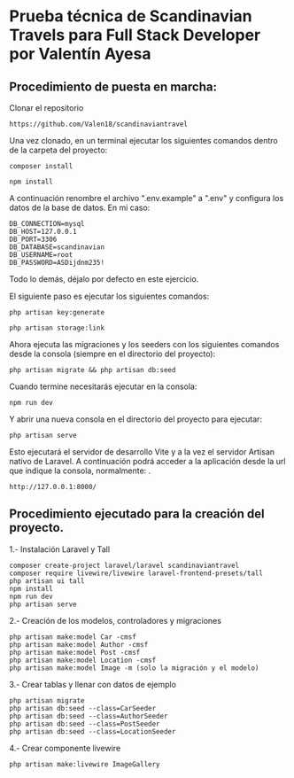# Prueba técnica de Scandinavian Travels para Full Stack Developer por Valentín Ayesa

## Procedimiento de puesta en marcha:

Clonar el repositorio

    https://github.com/Valen18/scandinaviantravel

Una vez clonado, en un terminal ejecutar los siguientes comandos dentro de la carpeta del proyecto:

    composer install 

    npm install

A continuación renombre el archivo ".env.example" a ".env" y configura los datos de la base de datos.
En mi caso:

	DB_CONNECTION=mysql
	DB_HOST=127.0.0.1
	DB_PORT=3306
	DB_DATABASE=scandinavian
	DB_USERNAME=root
	DB_PASSWORD=ASDijdnm235!
	
Todo lo demás, déjalo por defecto en este ejercicio.

El siguiente paso es ejecutar los siguientes comandos:

    php artisan key:generate 

    php artisan storage:link

Ahora ejecuta las migraciones y los seeders con los siguientes comandos desde la consola (siempre en el directorio del proyecto):

    php artisan migrate && php artisan db:seed

Cuando termine necesitarás ejecutar en la consola:

    npm run dev

Y abrir una nueva consola en el directorio del proyecto para ejecutar:

    php artisan serve

Esto ejecutará el servidor de desarrollo Vite y a la vez el servidor Artisan nativo de Laravel.
A continuación podrá acceder a la aplicación desde la url que indique la consola, normalmente: .

    http://127.0.0.1:8000/

## Procedimiento ejecutado para la creación del proyecto.

1.- Instalación Laravel y Tall

    composer create-project laravel/laravel scandinaviantravel
    composer require livewire/livewire laravel-frontend-presets/tall
    php artisan ui tall
    npm install
    npm run dev
    php artisan serve

2.- Creación de los modelos, controladores y migraciones

    php artisan make:model Car -cmsf
    php artisan make:model Author -cmsf
    php artisan make:model Post -cmsf
    php artisan make:model Location -cmsf
    php artisan make:model Image -m (solo la migración y el modelo)

3.- Crear tablas y llenar con datos de ejemplo

    php artisan migrate
    php artisan db:seed --class=CarSeeder
    php artisan db:seed --class=AuthorSeeder
    php artisan db:seed --class=PostSeeder
    php artisan db:seed --class=LocationSeeder

4.- Crear componente livewire

    php artisan make:livewire ImageGallery

